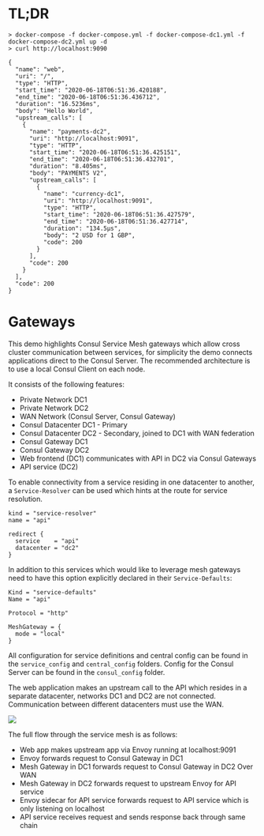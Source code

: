 # TL;DR

```
> docker-compose -f docker-compose.yml -f docker-compose-dc1.yml -f docker-compose-dc2.yml up -d
> curl http://localhost:9090

{
  "name": "web",
  "uri": "/",
  "type": "HTTP",
  "start_time": "2020-06-18T06:51:36.420188",
  "end_time": "2020-06-18T06:51:36.436712",
  "duration": "16.5236ms",
  "body": "Hello World",
  "upstream_calls": [
    {
      "name": "payments-dc2",
      "uri": "http://localhost:9091",
      "type": "HTTP",
      "start_time": "2020-06-18T06:51:36.425151",
      "end_time": "2020-06-18T06:51:36.432701",
      "duration": "8.405ms",
      "body": "PAYMENTS V2",
      "upstream_calls": [
        {
          "name": "currency-dc1",
          "uri": "http://localhost:9091",
          "type": "HTTP",
          "start_time": "2020-06-18T06:51:36.427579",
          "end_time": "2020-06-18T06:51:36.427714",
          "duration": "134.5µs",
          "body": "2 USD for 1 GBP",
          "code": 200
        }
      ],
      "code": 200
    }
  ],
  "code": 200
}
```

# Gateways
This demo highlights Consul Service Mesh gateways which allow cross cluster communication between services, for simplicity the demo connects applications direct to the Consul Server. The recommended architecture is to use a local Consul Client on each node.

It consists of the following features:
* Private Network DC1
* Private Network DC2
* WAN Network (Consul Server, Consul Gateway)
* Consul Datacenter DC1 - Primary
* Consul Datacenter DC2 - Secondary, joined to DC1 with WAN federation
* Consul Gateway DC1
* Consul Gateway DC2
* Web frontend (DC1) communicates with API in DC2 via Consul Gateways
* API service (DC2)

To enable connectivity from a service residing in one datacenter to another, a `Service-Resolver` can be used which hints at the route for service resolution.

```
kind = "service-resolver"
name = "api"

redirect {
  service    = "api"
  datacenter = "dc2"
}
```

In addition to this services which would like to leverage mesh gateways need to have this option explicitly declared in their `Service-Defaults`:

```
Kind = "service-defaults"
Name = "api"

Protocol = "http"

MeshGateway = {
  mode = "local"
}
```

All configuration for service definitions and central config can be found in the `service_config` and `central_config` folders. Config for the Consul Server can be found in the `consul_config` folder.

The web application makes an upstream call to the API which resides in a separate datacenter, networks DC1 and DC2 are not connected. Communication between different datacenters must use the WAN.

![](images/gateways.png)

The full flow through the service mesh is as follows:
* Web app makes upstream app via Envoy running at localhost:9091
* Envoy forwards request to Consul Gateway in DC1
* Mesh Gateway in DC1 forwards request to Consul Gateway in DC2 Over WAN
* Mesh Gateway in DC2 forwards request to upstream Envoy for API service
* Envoy sidecar for API service forwards request to API service which is only listening on localhost
* API service receives request and sends response back through same chain
